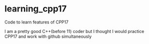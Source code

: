 # learning_cpp17
Code to learn features of CPP17

I am a pretty good C++(before 11) coder but I thought I would practice CPP17 and work with github simultaneously
